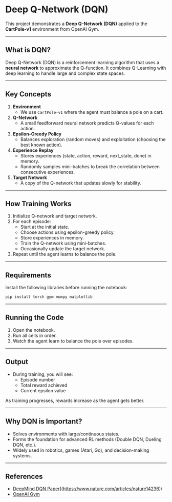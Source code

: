 # Deep Q-Network (DQN)

This project demonstrates a **Deep Q-Network (DQN)** applied to the
**CartPole-v1** environment from OpenAI Gym.

------------------------------------------------------------------------

## What is DQN?

Deep Q-Network (DQN) is a reinforcement learning algorithm that uses a
**neural network** to approximate the Q-function.
It combines Q-Learning with deep learning to handle large and complex
state spaces.

------------------------------------------------------------------------

## Key Concepts

1.  **Environment**
    -   We use `CartPole-v1` where the agent must balance a pole on a
        cart.
2.  **Q-Network**
    -   A small feedforward neural network predicts Q-values for each
        action.
3.  **Epsilon-Greedy Policy**
    -   Balances exploration (random moves) and exploitation (choosing
        the best known action).
4.  **Experience Replay**
    -   Stores experiences (state, action, reward, next_state, done) in
        memory.
    -   Randomly samples mini-batches to break the correlation between
        consecutive experiences.
5.  **Target Network**
    -   A copy of the Q-network that updates slowly for stability.

------------------------------------------------------------------------

## How Training Works

1.  Initialize Q-network and target network.
2.  For each episode:
    -   Start at the initial state.
    -   Choose actions using epsilon-greedy policy.
    -   Store experiences in memory.
    -   Train the Q-network using mini-batches.
    -   Occasionally update the target network.
3.  Repeat until the agent learns to balance the pole.

------------------------------------------------------------------------

## Requirements

Install the following libraries before running the notebook:

``` bash
pip install torch gym numpy matplotlib
```

------------------------------------------------------------------------

## Running the Code

1.  Open the notebook.
2.  Run all cells in order.
3.  Watch the agent learn to balance the pole over episodes.

------------------------------------------------------------------------

## Output

-   During training, you will see:
    -   Episode number
    -   Total reward achieved
    -   Current epsilon value

As training progresses, rewards increase as the agent gets better.

------------------------------------------------------------------------

## Why DQN is Important?

-   Solves environments with large/continuous states.
-   Forms the foundation for advanced RL methods (Double DQN, Dueling
    DQN, etc.).
-   Widely used in robotics, games (Atari, Go), and decision-making
    systems.

------------------------------------------------------------------------

## References

-   [DeepMind DQN Paper](2015)](https://www.nature.com/articles/nature14236)\
-   [OpenAI Gym](https://www.gymlibrary.dev/)
